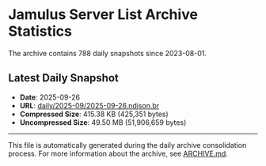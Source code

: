 # Jamulus Server List Archive Statistics

The archive contains 788 daily snapshots since 2023-08-01.

## Latest Daily Snapshot

- **Date**: 2025-09-26
- **URL**: [daily/2025-09/2025-09-26.ndjson.br](https://jamulus-archive.ap-south-1.linodeobjects.com/main/daily/2025-09/2025-09-26.ndjson.br)
- **Compressed Size**: 415.38 KB (425,351 bytes)
- **Uncompressed Size**: 49.50 MB (51,906,659 bytes)

---

This file is automatically generated during the daily archive consolidation process.
For more information about the archive, see [ARCHIVE.md](ARCHIVE.md).
